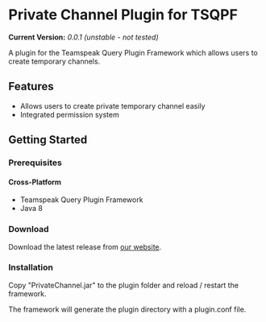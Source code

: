 # Private Channel Plugin for TSQPF
**Current Version:** _0.0.1 (unstable - not tested)_

A plugin for the Teamspeak Query Plugin Framework which allows users to create temporary channels.

## Features
- Allows users to create private temporary channel easily
- Integrated permission system

## Getting Started

### Prerequisites

#### Cross-Platform
- Teamspeak Query Plugin Framework
- Java 8

### Download

   Download the latest release from [our website](https://projects.vortexdata.net/tsq-plugin-framework/plugins/privatechannel).
   
### Installation

   Copy "PrivateChannel.jar" to the plugin folder and reload / restart the framework.
   
   The framework will generate the plugin directory with a plugin.conf file.
